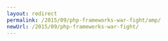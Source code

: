 ```yaml
---
layout: redirect
permalink: /2015/09/php-frameworks-war-fight/amp/
newUrl: /2015/09/php-frameworks-war-fight/
---
```

